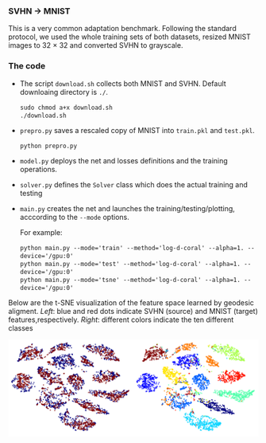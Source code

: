 ### SVHN → MNIST

This is a very common adaptation benchmark. Following the standard protocol, we used the whole training sets of both datasets,
resized MNIST images to 32 × 32 and converted SVHN to grayscale.

### The code
* The script ``download.sh`` collects both MNIST and SVHN. Default downloaing directory is ``./``.
  ```
  sudo chmod a+x download.sh
  ./download.sh
  ``` 

* ``prepro.py`` saves a rescaled copy of MNIST into ``train.pkl`` and ``test.pkl``.
    ```
    python prepro.py
    ``` 

* ``model.py`` deploys the net and losses definitions and the training operations.

* ``solver.py`` defines the ``Solver`` class which does the actual training and testing

* ``main.py`` creates the net and launches the training/testing/plotting, acccording to the ``--mode`` options. 

    For example:
    ```
    python main.py --mode='train' --method='log-d-coral' --alpha=1. --device='/gpu:0'
    python main.py --mode='test' --method='log-d-coral' --alpha=1. --device='/gpu:0'
    python main.py --mode='tsne' --method='log-d-coral' --alpha=1. --device='/gpu:0'
    ```

Below are the t-SNE visualization of the feature space learned by geodesic aligment. *Left*: blue and red dots indicate SVHN (source) and MNIST (target) features,respectively. *Right*: different colors indicate the ten different classes

![tsne](./tsne.png)
